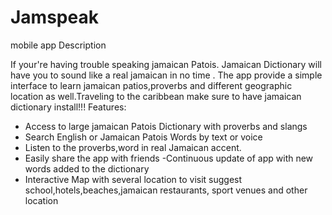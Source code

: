 # Jamspeak
mobile app
Description

If your're having trouble speaking jamaican Patois. Jamaican Dictionary will have you to sound like a real jamaican in no time . The app provide a simple interface to learn jamaican patios,proverbs and different geographic location as well.Traveling to the caribbean make sure to have jamaican dictionary install!!!
Features:
- Access to large jamaican Patois Dictionary with proverbs and slangs 
- Search English or Jamaican Patois Words by text or voice
- Listen to the proverbs,word in real Jamaican accent.
- Easily share the app with friends 
-Continuous update of app with new words added to the dictionary 
- Interactive Map with several location to visit suggest school,hotels,beaches,jamaican restaurants, sport venues and other location

